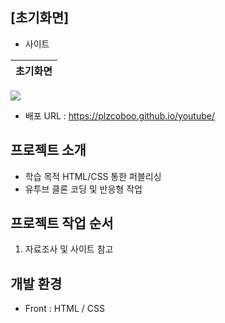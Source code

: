 ## [초기화면]
- 사이트

| 초기화면 |
|----------|
<img src="./main.png">

- 배포 URL : https://plzcoboo.github.io/youtube/

## 프로젝트 소개

- 학습 목적 HTML/CSS 통한 퍼블리싱 
- 유투브 클론 코딩 및 반응형 작업


## 프로젝트 작업 순서
1. 자료조사 및 사이트 참고

## 개발 환경
- Front : HTML / CSS
